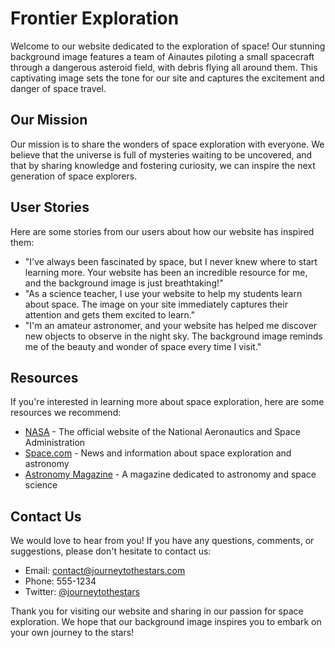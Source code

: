 <!--font:Poppins-->

# Frontier Exploration

Welcome to our website dedicated to the exploration of space! Our stunning background image features a team of Ainautes piloting a small spacecraft through a dangerous asteroid field, with debris flying all around them. This captivating image sets the tone for our site and captures the excitement and danger of space travel.

## Our Mission

Our mission is to share the wonders of space exploration with everyone. We believe that the universe is full of mysteries waiting to be uncovered, and that by sharing knowledge and fostering curiosity, we can inspire the next generation of space explorers.

## User Stories

Here are some stories from our users about how our website has inspired them:

- "I've always been fascinated by space, but I never knew where to start learning more. Your website has been an incredible resource for me, and the background image is just breathtaking!"
- "As a science teacher, I use your website to help my students learn about space. The image on your site immediately captures their attention and gets them excited to learn."
- "I'm an amateur astronomer, and your website has helped me discover new objects to observe in the night sky. The background image reminds me of the beauty and wonder of space every time I visit."

## Resources

If you're interested in learning more about space exploration, here are some resources we recommend:

- [NASA](#) - The official website of the National Aeronautics and Space Administration
- [Space.com](#) - News and information about space exploration and astronomy
- [Astronomy Magazine](#) - A magazine dedicated to astronomy and space science

## Contact Us

We would love to hear from you! If you have any questions, comments, or suggestions, please don't hesitate to contact us:

- Email: [contact@journeytothestars.com](mailto:contact@journeytothestars.com)
- Phone: 555-1234
- Twitter: [@journeytothestars](#)

Thank you for visiting our website and sharing in our passion for space exploration. We hope that our background image inspires you to embark on your own journey to the stars!

<!--

Write me content for website with wallpaper which alt text is:

"A team of Ainautes piloting a small spacecraft through a dangerous asteroid field, with debris flying all around them."

The name/title of the page should not be 1:1 copy of the alt text but rather a real content of the website which is using this wallpaper.

- Use markdown format 
- Start with heading
- Heading should be short and concise
- The content should look like a real website 
- The website should not be about the wallpaper, wallpaper is just a related background
- Heading should be contain work "wallpaper" or "background"
- Include real sections like references, contact, user stories, etc. use things relevant to the page purpose.
- Feel free to use structure like headings, bullets, numbering, blockquotes, paragraphs, horizontal lines, etc.
- You can use formatting like bold or _italic_
- You can include UTF-8 emojis
- Links should be only #hash anchors (and you can refer to the document itself)
- Do not include images


---


# Exploring the Final Frontier: A Space Adventure Wallpaper

Welcome to our website dedicated to all things space exploration! Our wallpaper features a team of Ainautes piloting a small spacecraft through a dangerous asteroid field, with debris flying all around them. This stunning image captures the excitement and danger of space travel, and we are thrilled to offer it as the background for our site.

## Our Mission

Our mission is to bring the wonders of space exploration to everyone. We believe that the universe is full of mysteries waiting to be uncovered, and that by sharing knowledge and fostering curiosity, we can inspire the next generation of space explorers.

## User Stories

Here are some stories from our users about how our website has inspired them:

- "I've always been fascinated by space, but I never knew where to start learning more. Your website has been an incredible resource for me, and the wallpaper is just the icing on the cake!"
- "I'm a teacher, and I use your website to help my students learn about space. They love the wallpaper and get excited every time they visit the site."
- "I'm an amateur astronomer, and your website has helped me discover new objects to observe in the night sky. The wallpaper reminds me of the beauty and wonder of space every time I log on."

## References

If you're interested in learning more about space exploration, here are some resources we recommend:

- [NASA](#) - The official website of the National Aeronautics and Space Administration
- [Space.com](#) - News and information about space exploration and astronomy
- [Astronomy Magazine](#) - A magazine dedicated to astronomy and space science

## Contact Us

We would love to hear from you! If you have any questions, comments, or suggestions, please don't hesitate to contact us:

- Email: [contact@spaceadventure.com](mailto:contact@spaceadventure.com)
- Phone: 555-1234
- Twitter: [@spaceadventure](#)

Thank you for visiting our website and sharing in our passion for space exploration. We hope that our wallpaper inspires you to reach for the stars!


---


Heading should not include word "wallpaper". The website should not be about the wallpaper itself, wallpaper is just a related background, rewrite whole content.


---


# Journey to the Stars: Explore the Final Frontier

Welcome to our website dedicated to the exploration of space! Our stunning background image features a team of Ainautes piloting a small spacecraft through a dangerous asteroid field, with debris flying all around them. This captivating image sets the tone for our site and captures the excitement and danger of space travel.

## Our Mission

Our mission is to share the wonders of space exploration with everyone. We believe that the universe is full of mysteries waiting to be uncovered, and that by sharing knowledge and fostering curiosity, we can inspire the next generation of space explorers.

## User Stories

Here are some stories from our users about how our website has inspired them:

- "I've always been fascinated by space, but I never knew where to start learning more. Your website has been an incredible resource for me, and the background image is just breathtaking!"
- "As a science teacher, I use your website to help my students learn about space. The image on your site immediately captures their attention and gets them excited to learn."
- "I'm an amateur astronomer, and your website has helped me discover new objects to observe in the night sky. The background image reminds me of the beauty and wonder of space every time I visit."

## Resources

If you're interested in learning more about space exploration, here are some resources we recommend:

- [NASA](#) - The official website of the National Aeronautics and Space Administration
- [Space.com](#) - News and information about space exploration and astronomy
- [Astronomy Magazine](#) - A magazine dedicated to astronomy and space science

## Contact Us

We would love to hear from you! If you have any questions, comments, or suggestions, please don't hesitate to contact us:

- Email: [contact@journeytothestars.com](mailto:contact@journeytothestars.com)
- Phone: 555-1234
- Twitter: [@journeytothestars](#)

Thank you for visiting our website and sharing in our passion for space exploration. We hope that our background image inspires you to embark on your own journey to the stars!


---


Write me a Google font which is best fitting for the website.

Pick from the list:
- Open Sans
- Great Vibes
- Cinzel
- Cinzel Decorative
- IBM Plex Sans
- Alegreya
- Futura
- Cabin
- Barlow Condensed
- Poppins
- Cormorant Garamond
- Montserrat
- Exo 2
- Roboto
- Lato
- Creepster
- Playfair Display
- Raleway
- Dancing Script
- Orbitron
- Lobster
- Inter


Write just the font name nothing else.


---


Poppins

-->
